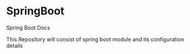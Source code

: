 # SpringBoot
Spring Boot Docs

This Repository will consist of spring boot module and its configuration details
